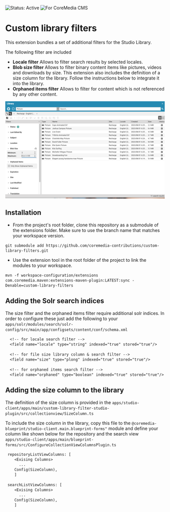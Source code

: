 ![Status: Active](https://documentation.coremedia.com/badges/badge_status_active.png "Status: Active")
![For CoreMedia CMS](https://documentation.coremedia.com/badges/badge_coremedia_cms.png "For CoreMedia CMS")

Custom library filters
==============

This extension bundles a set of additional filters for the Studio Library.

The following filter are included 
* **Locale filter**
Allows to filter search results by selected locales.
* **Blob size filter** 
Allows to filter binary content items like pictures, videos and downloads by size. 
This extension also includes the definition of a size column for the library. Follow the instructions below to integrate it into the library.
* **Orphaned items filter**
Allows to filter for content which is not referenced by any other content. 

![Custom Library Filters](docs/images/filters_screenshot.png)

## Installation

- From the project's root folder, clone this repository as a submodule of the extensions folder. Make sure to use the branch name that matches your workspace version.
```
git submodule add https://github.com/coremedia-contributions/custom-library-filters.git
```

- Use the extension tool in the root folder of the project to link the modules to your workspace.
 ```
mvn -f workspace-configuration/extensions com.coremedia.maven:extensions-maven-plugin:LATEST:sync -Denable=custom-library-filters
```

## Adding the Solr search indices

The size filter and the orphaned items filter require additional solr indices.
In order to configure these just add the following to your ``apps/solr/modules/search/solr-config/src/main/app/configsets/content/conf/schema.xml``
```
  <!-- for locale search filter -->
  <field name="locale" type="string" indexed="true" stored="true"/>
  
  <!-- for file size library column & search filter -->
  <field name="size" type="plong" indexed="true" stored="true"/>

  <!-- for orphaned items search filter -->
  <field name="orphaned" type="boolean" indexed="true" stored="true"/>
```

## Adding the size column to the library
The definition of the size column is provided in the ``apps/studio-client/apps/main/custom-library-filter-studio-plugin/src/collectionview/SizeColumn.ts``

To include the size column in the library, copy this file to the ``@coremedia-blueprint/studio-client.main.blueprint-forms"`` module and define your column like shown below for the repository and the search view ``apps/studio-client/apps/main/blueprint-forms/src/ConfigureCollectionViewColumnsPlugin.ts``

```
 repositoryListViewColumns: [
    <Exising Columns>
      ...
    Config(SizeColumn),
    ]
    
 searchListViewColumns: [
    <Exising Columns>
      ...
    Config(SizeColumn),
    ]
```
